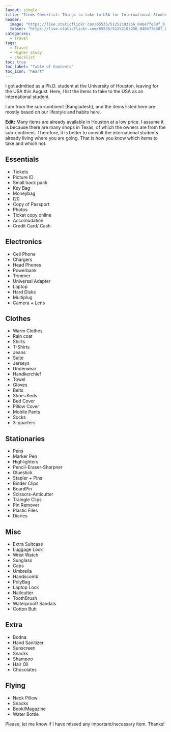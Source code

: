 ```yaml
---
layout: single
title: "Items Checklist: Things to take to USA for International Students"
header:
  image: "https://live.staticflickr.com/65535/51252103256_04047fe30f_b.jpg"
  teaser: "https://live.staticflickr.com/65535/51252103256_04047fe30f_b.jpg"
categories:
  - Travel
tags:
  - Travel
  - Higher Study
  - checklist
toc: true
toc_label: "Table of Contents"
toc_icon: "heart"
---
```


I got admitted as a Ph.D. student at the University of Houston, leaving for the USA this August. Here, I list the items to take to the USA as an international student.

I am from the sub-continent (Bangladesh), and the items listed here are mostly based on our lifestyle and habits here.

**Edit:** Many items are already available in Houston at a low price. I assume it is because there are many shops in Texas, of which the owners are from the sub-continent. Therefore, it is better to consult the international students already living where you are going. That is how you know which items to take and which not.


## Essentials
- Tickets
- Picture ID
- Small back pack
- Key Bag
- Moneybag
- I20
- Copy of Passport
- Photos
- Ticket copy online
- Accomodation 
- Credit Card/ Cash

## Electronics
- Cell Phone
- Chargers
- Head Phones
- Powerbank
- Trimmer
- Universal Adapter
- Laptop
- Hard Disks
- Multiplug
- Camera + Lens

## Clothes
- Warm Clothes
- Rain coat
- Shirts
- T-Shirts
- Jeans
- Suite
- Jerseys
- Underwear
- Handkerchief
- Towel
- Gloves
- Belts
- Shoe+Keds
- Bed Cover
- Pillow Cover
- Mobile Pants
- Socks
- 3-quarters

## Stationaries
- Pens
- Marker Pen
- Highlighters
- Pencil-Eraser-Sharpner
- Gluestick
- Stapler + Pins
- Binder Clips
- BoardPin
- Scissors-Anticutter
- Traingle Clips
- Pin Remover
- Plastic Files
- Diaries

## Misc
- Extra Suitcase
- Luggage Lock
- Wrist Watch
- Sunglass
- Caps
- Umbrella
- Handscomb
- PolyBag
- Laptop Lock
- Nailcutter
- ToothBrush
- Waterproof/ Sandals
- Cotton Butt

## Extra
- Bodna
- Hand Sanitizer
- Sunscreen
- Snacks
- Shampoo
- Hair Oil
- Chocolates

## Flying
- Neck Pillow
- Snacks
- Book/Magazine
- Water Bottle

Please, let me know if I have missed any important/necessary item. Thanks!
<!--stackedit_data:
eyJoaXN0b3J5IjpbLTIyMTcwODMyMSwtMTUzNjYxMjgxLDEyMj
A3NDAxOTFdfQ==
-->